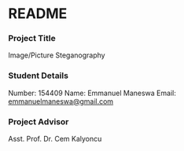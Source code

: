 # README #

### Project Title ###

Image/Picture Steganography

### Student Details ###

Number: 154409
Name: Emmanuel Maneswa
Email: <emmanuelmaneswa@gmail.com>

### Project Advisor ###

Asst. Prof. Dr. Cem Kalyoncu